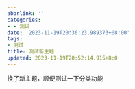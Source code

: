 ```yaml
---
abbrlink: ''
categories:
- - 测试
date: '2023-11-19T20:36:23.989373+08:00'
tags:
- 测试
title: 测试新主题
updated: 2023-11-19T20:52:14.915+8:0
---
```

换了新主题，顺便测试一下分类功能
